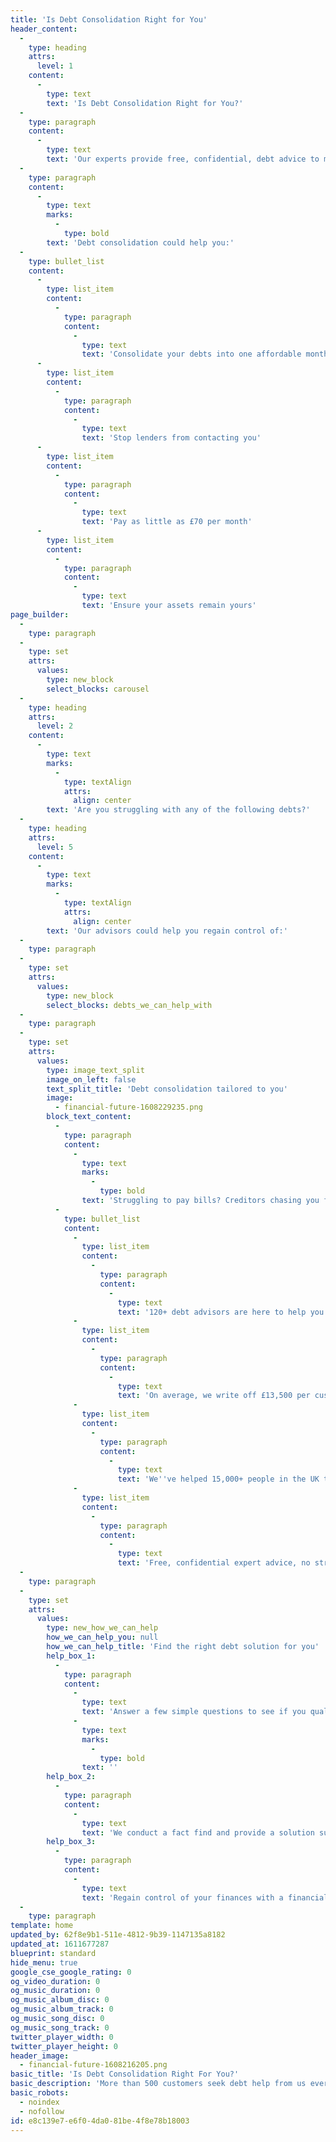 ```yaml
---
title: 'Is Debt Consolidation Right for You'
header_content:
  -
    type: heading
    attrs:
      level: 1
    content:
      -
        type: text
        text: 'Is Debt Consolidation Right for You?'
  -
    type: paragraph
    content:
      -
        type: text
        text: 'Our experts provide free, confidential, debt advice to more than 500 people in the UK every day.'
  -
    type: paragraph
    content:
      -
        type: text
        marks:
          -
            type: bold
        text: 'Debt consolidation could help you:'
  -
    type: bullet_list
    content:
      -
        type: list_item
        content:
          -
            type: paragraph
            content:
              -
                type: text
                text: 'Consolidate your debts into one affordable monthly payment'
      -
        type: list_item
        content:
          -
            type: paragraph
            content:
              -
                type: text
                text: 'Stop lenders from contacting you'
      -
        type: list_item
        content:
          -
            type: paragraph
            content:
              -
                type: text
                text: 'Pay as little as £70 per month'
      -
        type: list_item
        content:
          -
            type: paragraph
            content:
              -
                type: text
                text: 'Ensure your assets remain yours'
page_builder:
  -
    type: paragraph
  -
    type: set
    attrs:
      values:
        type: new_block
        select_blocks: carousel
  -
    type: heading
    attrs:
      level: 2
    content:
      -
        type: text
        marks:
          -
            type: textAlign
            attrs:
              align: center
        text: 'Are you struggling with any of the following debts?'
  -
    type: heading
    attrs:
      level: 5
    content:
      -
        type: text
        marks:
          -
            type: textAlign
            attrs:
              align: center
        text: 'Our advisors could help you regain control of:'
  -
    type: paragraph
  -
    type: set
    attrs:
      values:
        type: new_block
        select_blocks: debts_we_can_help_with
  -
    type: paragraph
  -
    type: set
    attrs:
      values:
        type: image_text_split
        image_on_left: false
        text_split_title: 'Debt consolidation tailored to you'
        image:
          - financial-future-1608229235.png
        block_text_content:
          -
            type: paragraph
            content:
              -
                type: text
                marks:
                  -
                    type: bold
                text: 'Struggling to pay bills? Creditors chasing you for money you don’t have? Relax, help is available.'
          -
            type: bullet_list
            content:
              -
                type: list_item
                content:
                  -
                    type: paragraph
                    content:
                      -
                        type: text
                        text: '120+ debt advisors are here to help you.'
              -
                type: list_item
                content:
                  -
                    type: paragraph
                    content:
                      -
                        type: text
                        text: 'On average, we write off £13,500 per customer.'
              -
                type: list_item
                content:
                  -
                    type: paragraph
                    content:
                      -
                        type: text
                        text: 'We''ve helped 15,000+ people in the UK towards financial freedom.'
              -
                type: list_item
                content:
                  -
                    type: paragraph
                    content:
                      -
                        type: text
                        text: 'Free, confidential expert advice, no strings attached.'
  -
    type: paragraph
  -
    type: set
    attrs:
      values:
        type: new_how_we_can_help
        how_we_can_help_you: null
        how_we_can_help_title: 'Find the right debt solution for you'
        help_box_1:
          -
            type: paragraph
            content:
              -
                type: text
                text: 'Answer a few simple questions to see if you qualify. '
              -
                type: text
                marks:
                  -
                    type: bold
                text: ''
        help_box_2:
          -
            type: paragraph
            content:
              -
                type: text
                text: 'We conduct a fact find and provide a solution suitable for you.'
        help_box_3:
          -
            type: paragraph
            content:
              -
                type: text
                text: 'Regain control of your finances with a financial plan.'
  -
    type: paragraph
template: home
updated_by: 62f8e9b1-511e-4812-9b39-1147135a8182
updated_at: 1611677287
blueprint: standard
hide_menu: true
google_cse_google_rating: 0
og_video_duration: 0
og_music_duration: 0
og_music_album_disc: 0
og_music_album_track: 0
og_music_song_disc: 0
og_music_song_track: 0
twitter_player_width: 0
twitter_player_height: 0
header_image:
  - financial-future-1608216205.png
basic_title: 'Is Debt Consolidation Right For You?'
basic_description: 'More than 500 customers seek debt help from us every day and, on average, our experts get more than £13,500 written off. Let’s discuss how we can help you.'
basic_robots:
  - noindex
  - nofollow
id: e8c139e7-e6f0-4da0-81be-4f8e78b18003
---
```

